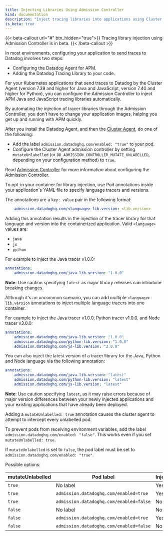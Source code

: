 ```yaml
---
title: Injecting Libraries Using Admission Controller
kind: documentation
description: "Inject tracing libraries into applications using Cluster Agent and Admission Controller"
is_beta: true
---
```


{{< beta-callout url="#" btn_hidden="true">}}
  Tracing library injection using Admission Controller is in beta. 
{{< /beta-callout >}}

In most environments, configuring your application to send traces to Datadog involves two steps:
- Configuring the Datadog Agent for APM.
- Adding the Datadog Tracing Library to your code.

For your Kubernetes applications that send traces to Datadog by the Cluster Agent (version 7.39 and higher for Java and JavaScript, version 7.40 and higher for Python), you can configure the Admission Controller to inject APM Java and JavaScript tracing libraries automatically.

By automating the injection of tracer libraries through the Admission Controller, you don't have to change your application images, helping you get up and running with APM quickly.

After you install the Datadog Agent, and then the [Cluster Agent][1], do one of the following:
- Add the label `admission.datadoghq.com/enabled: "true"` to your pod.
- Configure the Cluster Agent admission controller by setting `mutateUnlabelled` (or `DD_ADMISSION_CONTROLLER_MUTATE_UNLABELLED`, depending on your configuration method) to `true`.

Read [Admission Controller][2] for more information about configuring the Admission Controller.

To opt-in your container for library injection, use Pod annotations inside your application's YAML file to specify language tracers and versions.


The annotations are a `key: value` pair in the following format:

```yaml
    admission.datadoghq.com/<language>-lib.version: <lib-version>
```

Adding this annotation results in the injection of the tracer library for that language and version into the containerized application.
Valid `<language>` values are:
- `java`
- `js`
- `python`

For example to inject the Java tracer v1.0.0:

```yaml
annotations:
    admission.datadoghq.com/java-lib.version: "1.0.0"
```

**Note**: Use caution specifying `latest` as major library releases can introduce breaking changes.

Although it's an uncommon scenario, you can add multiple `<language>-lib.version` annotations to inject multiple language tracers into one container.

For example to inject the Java tracer v1.0.0, Python tracer v1.0.0, and Node tracer v3.0.0:
```yaml
annotations:
    admission.datadoghq.com/java-lib.version: "1.0.0"
    admission.datadoghq.com/python-lib.version: "1.0.0"
    admission.datadoghq.com/js-lib.version: "3.0.0"
```

You can also inject the latest version of a tracer library for the Java, Python and Node language via the following annotation:
```yaml
annotations:
    admission.datadoghq.com/java-lib.version: "latest"
    admission.datadoghq.com/python-lib.version: "latest"
    admission.datadoghq.com/js-lib.version: "latest"
```

**Note**: Use caution specifying `latest`, as it may raise errors because of major version differences between your newly injected applications and your existing applications that have already been deployed. 

Adding a `mutateUnlabelled: true` annotation causes the cluster agent to attempt to intercept every unlabelled pod.

To prevent pods from receiving environment variables, add the label `admission.datadoghq.com/enabled: "false"`. This works even if you set `mutateUnlabelled: true`.

If `mutateUnlabelled` is set to `false`, the pod label must be set to `admission.datadoghq.com/enabled: "true"`.

Possible options:

| mutateUnlabelled | Pod label                               | Injection |
|------------------|-----------------------------------------|-----------|
| `true`           | No label                                | Yes       |
| `true`           | `admission.datadoghq.com/enabled=true`  | Yes       |
| `true`           | `admission.datadoghq.com/enabled=false` | No        |
| `false`          | No label                                | No        |
| `false`          | `admission.datadoghq.com/enabled=true`  | Yes       |
| `false`          | `admission.datadoghq.com/enabled=false` | No        |


[1]: /containers/cluster_agent/
[2]: /containers/cluster_agent/admission_controller/
